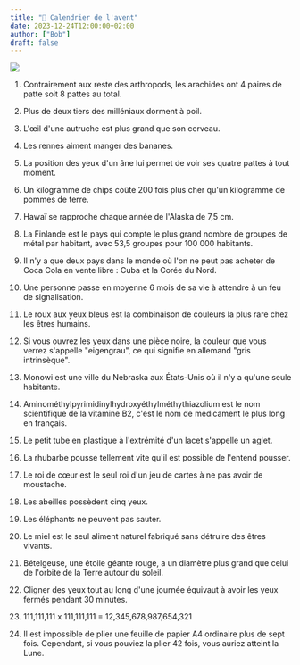 ```yaml
---
title: "📆 Calendrier de l'avent"
date: 2023-12-24T12:00:00+02:00
author: ["Bob"]
draft: false
---
```


![](/img/101.jpg)

1. Contrairement aux reste des arthropods, les arachides ont 4 paires de patte soit 8 pattes au total.

2. Plus de deux tiers des milléniaux dorment à poil.

3. L'œil d'une autruche est plus grand que son cerveau.

4. Les rennes aiment manger des bananes.

5. La position des yeux d'un âne lui permet de voir ses quatre pattes à tout moment.

6. Un kilogramme de chips coûte 200 fois plus cher qu'un kilogramme de pommes de terre.

7. Hawaï se rapproche chaque année de l'Alaska de 7,5 cm.

8. La Finlande est le pays qui compte le plus grand nombre de groupes de métal par habitant, avec 53,5 groupes pour 100 000 habitants.

9. Il n'y a que deux pays dans le monde où l'on ne peut pas acheter de Coca Cola en vente libre : Cuba et la Corée du Nord.

10. Une personne passe en moyenne 6 mois de sa vie à attendre à un feu de signalisation.

11. Le roux aux yeux bleus est la combinaison de couleurs la plus rare chez les êtres humains.

12. Si vous ouvrez les yeux dans une pièce noire, la couleur que vous verrez s'appelle "eigengrau", ce qui signifie en allemand "gris intrinsèque".

13. Monowi est une ville du Nebraska aux États-Unis où il n'y a qu'une seule habitante.

14. Aminométhylpyrimidinylhydroxyéthylméthythiazolium est le nom scientifique de la vitamine B2, c'est le nom de medicament le plus long en français.

15. Le petit tube en plastique à l'extrémité d'un lacet s'appelle un aglet.

16. La rhubarbe pousse tellement vite qu'il est possible de l'entend pousser.

17. Le roi de cœur est le seul roi d'un jeu de cartes à ne pas avoir de moustache.

18. Les abeilles possèdent cinq yeux.

19. Les éléphants ne peuvent pas sauter.

20. Le miel est le seul aliment naturel fabriqué sans détruire des êtres vivants.

21. Bételgeuse, une étoile géante rouge, a un diamètre plus grand que celui de l'orbite de la Terre autour du soleil.

22. Cligner des yeux tout au long d'une journée équivaut à avoir les yeux fermés pendant 30 minutes.

23. 111,111,111 x 111,111,111 = 12,345,678,987,654,321

24. Il est impossible de plier une feuille de papier A4 ordinaire plus de sept fois. Cependant, si vous pouviez la plier 42 fois, vous auriez atteint la Lune.
